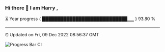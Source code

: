 ### Hi there 👋 I am Harry , 

⏳ Year progress { ████████████████████████████▁▁ } 93.80 %

---

⏰ Updated on Fri, 09 Dec 2022 08:56:37 GMT

![Progress Bar CI](https://github.com/duykhang68/duykhang68/workflows/Progress%20Bar%20CI/badge.svg)
